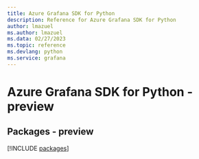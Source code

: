 ```yaml
---
title: Azure Grafana SDK for Python
description: Reference for Azure Grafana SDK for Python
author: lmazuel
ms.author: lmazuel
ms.data: 02/27/2023
ms.topic: reference
ms.devlang: python
ms.service: grafana
---
```

# Azure Grafana SDK for Python - preview
## Packages - preview
[!INCLUDE [packages](grafana-index.md)]